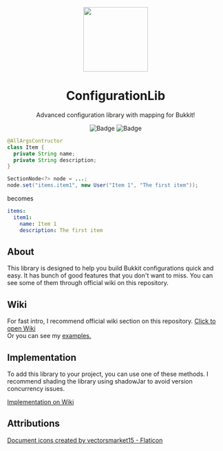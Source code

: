 <div align="center">
<img src="https://user-images.githubusercontent.com/67344817/202866168-a0b8787f-84c8-49c9-b218-b4a773bba231.png" width="150"></img>

# ConfigurationLib
Advanced configuration library with mapping for Bukkit!<br>

![Badge](https://img.shields.io/jitpack/version/com.github.ZorTik/ConfigurationLib?style=for-the-badge) ![Badge](https://img.shields.io/github/license/ZorTik/ConfigurationLib?style=for-the-badge)
</div>

```java
@AllArgsContructor
class Item {
  private String name;
  private String description;
}

SectionNode<?> node = ...;
node.set("items.item1", new User("Item 1", "The first item"));
```
becomes
```yaml
items:
  item1:
    name: Item 1
    description: The first item
```

## About
This library is designed to help you build Bukkit configurations quick and easy. It has bunch of good features that you don't want to miss. You can see some of them through official wiki on this repository.

## Wiki
For fast intro, I recommend official wiki section on this repository. <a href="https://github.com/ZorTik/ConfigurationLib/wiki">Click to open Wiki</a> <br>
Or you can see my <a href="https://github.com/ZorTik/ConfigurationLib/tree/master/examples">examples.</a>

## Implementation
To add this library to your project, you can use one of these methods. I recommend shading the library using shadowJar to avoid version concurrency issues.

<a href="https://github.com/ZorTik/ConfigurationLib/wiki/Implementation">Implementation on Wiki</a>


## Attributions
<a href="https://www.flaticon.com/free-icons/document" title="document icons">Document icons created by vectorsmarket15 - Flaticon</a>
